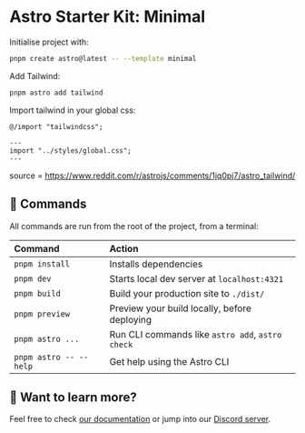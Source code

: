 # Astro Starter Kit: Minimal

Initialise project with:

```sh
pnpm create astro@latest -- --template minimal
```

Add Tailwind:

```sh
pnpm astro add tailwind
```

Import tailwind in your global css:

```
@/import "tailwindcss";
```

```
---
import "../styles/global.css";
---
```

source = https://www.reddit.com/r/astrojs/comments/1jq0pj7/astro_tailwind/

## 🧞 Commands

All commands are run from the root of the project, from a terminal:

| Command                   | Action                                           |
| :------------------------ | :----------------------------------------------- |
| `pnpm install`             | Installs dependencies                            |
| `pnpm dev`             | Starts local dev server at `localhost:4321`      |
| `pnpm build`           | Build your production site to `./dist/`          |
| `pnpm preview`         | Preview your build locally, before deploying     |
| `pnpm astro ...`       | Run CLI commands like `astro add`, `astro check` |
| `pnpm astro -- --help` | Get help using the Astro CLI                     |

## 👀 Want to learn more?

Feel free to check [our documentation](https://docs.astro.build) or jump into our [Discord server](https://astro.build/chat).
